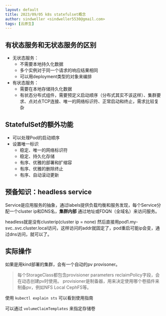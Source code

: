 ```yaml
---
layout: default
title: 2023/09/05 k8s statefulset概念
author: sindweller <sindweller5530@gmail.com>
tags: [云原生]
---
```


## 有状态服务和无状态服务的区别

- 无状态服务：
  - 不需要本地持久化数据
  - 多个实例对于同一个请求的响应结果相同
  - 可以用deployment类型的对象来编排
- 有状态服务：
  - 需要在本地存储持久化数据
  - 有状态分布式组件，需要预定义启动顺序（分布式其实不该这样）、集群要求、点对点TCP连接、唯一的网络标识符、正常启动和终止，需求比较复杂

## StatefulSet的额外功能

- 可以处理Pod的启动顺序
- 设置唯一标识
  - 稳定、唯一的网络标识符
  - 稳定、持久化存储
  - 有序、优雅的部署和扩缩容
  - 有序、优雅的删除终止
  - 有序、自动滚动更新
  
## 预备知识：headless service

Service是应用服务的抽象，通过labels提供负载均衡和服务发现，每个Service分配一个cluster ip和DNS名，**集群内部** 通过地址或FDQN（全域名）来访问服务。

headless就是没有clusterip(cluster ip = none) 然后直接用pod1.my-svc.<ns>.svc.cluster.local访问，这样访问的addr就固定了，pod重启可能ip会变，通过dns访问，就可以了。
  
## 实际操作

如果是用kind部署的集群，会有一个自动的pv provisoner。

> 每个StorageClass都包含provisioner parameters reclaimPolicy字段，会在动态创建pv时使用。
> provisioner是制备器，用来决定使用哪个卷插件来制备pv，例如NFS Local CephFS等。

使用 `kubectl explain sts`  可以看到使用指南

可以通过 `volumeClaimTemplates` 来指定存储卷